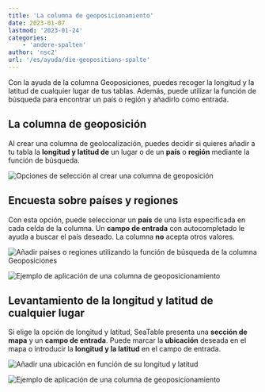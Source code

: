 ```yaml
---
title: 'La columna de geoposicionamiento'
date: 2023-01-07
lastmod: '2023-01-24'
categories:
    - 'andere-spalten'
author: 'nsc2'
url: '/es/ayuda/die-geopositions-spalte'
---
```


Con la ayuda de la columna Geoposiciones, puedes recoger la longitud y la latitud de cualquier lugar de tus tablas. Además, puede utilizar la función de búsqueda para encontrar un país o región y añadirlo como entrada.

## La columna de geoposición

Al crear una columna de geolocalización, puedes decidir si quieres añadir a tu tabla la **longitud y latitud de** un lugar o de un **país** o **región** mediante la función de búsqueda.

![Opciones de selección al crear una columna de geoposición](https://seatable.io/wp-content/uploads/2023/01/Optionen-beim-Erstellen-einer-Geopositionsspalte.png)

## Encuesta sobre países y regiones

Con esta opción, puede seleccionar un **país** de una lista especificada en cada celda de la columna. Un **campo de entrada** con autocompletado le ayuda a buscar el país deseado. La columna **no** acepta otros valores.

![Añadir países o regiones utilizando la función de búsqueda de la columna Geoposiciones](https://seatable.io/wp-content/uploads/2023/01/Erhebung-von-Laendern.png)

![Ejemplo de aplicación de una columna de geoposicionamiento](https://seatable.io/wp-content/uploads/2023/01/Beispiel-Geopositions-Spalte-1.png)

## Levantamiento de la longitud y latitud de cualquier lugar

Si elige la opción de longitud y latitud, SeaTable presenta una **sección de mapa** y un **campo de entrada**. Puede marcar la **ubicación** deseada en el mapa o introducir la **longitud y la latitud** en el campo de entrada.

![Añadir una ubicación en función de su longitud y latitud ](https://seatable.io/wp-content/uploads/2023/01/Erhebung-von-Laengen-und-Breitengraden.png)

![Ejemplo de aplicación de una columna de geoposicionamiento](https://seatable.io/wp-content/uploads/2023/01/Beispiel-2-Geopositionsspalte.png)
